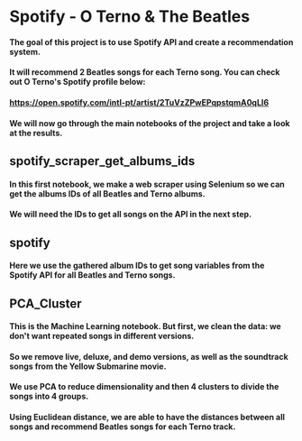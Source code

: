 # Spotify - O Terno & The Beatles

#### The goal of this project is to use Spotify API and create a recommendation system.
#### It will recommend 2 Beatles songs for each Terno song. You can check out O Terno's Spotify profile below:
#### https://open.spotify.com/intl-pt/artist/2TuVzZPwEPqpstqmA0qLl6
####
#### We will now go through the main notebooks of the project and take a look at the results.

## spotify_scraper_get_albums_ids

#### In this first notebook, we make a web scraper using Selenium so we can get the albums IDs of all Beatles and Terno albums.
#### We will need the IDs to get all songs on the API in the next step.

## spotify

#### Here we use the gathered album IDs to get song variables from the Spotify API for all Beatles and Terno songs.

## PCA_Cluster

#### This is the Machine Learning notebook. But first, we clean the data: we don't want repeated songs in different versions.
#### So we remove live, deluxe, and demo versions, as well as the soundtrack songs from the Yellow Submarine movie.
#### We use PCA to reduce dimensionality and then 4 clusters to divide the songs into 4 groups.
#### Using Euclidean distance, we are able to have the distances between all songs and recommend Beatles songs for each Terno track.












